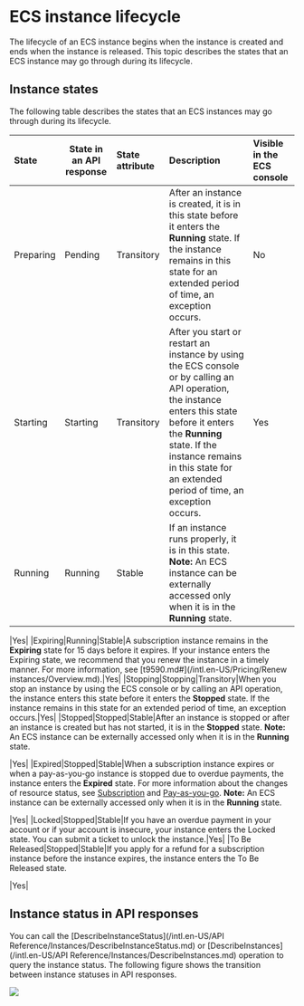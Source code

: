 # ECS instance lifecycle

The lifecycle of an ECS instance begins when the instance is created and ends when the instance is released. This topic describes the states that an ECS instance may go through during its lifecycle.

## Instance states

The following table describes the states that an ECS instances may go through during its lifecycle.

|State|State in an API response|State attribute|Description|Visible in the ECS console|
|:----|------------------------|:--------------|:----------|:-------------------------|
|Preparing|Pending|Transitory|After an instance is created, it is in this state before it enters the **Running** state. If the instance remains in this state for an extended period of time, an exception occurs.|No|
|Starting|Starting|Transitory|After you start or restart an instance by using the ECS console or by calling an API operation, the instance enters this state before it enters the **Running** state. If the instance remains in this state for an extended period of time, an exception occurs.|Yes|
|Running|Running|Stable|If an instance runs properly, it is in this state. **Note:** An ECS instance can be externally accessed only when it is in the **Running** state.

|Yes|
|Expiring|Running|Stable|A subscription instance remains in the **Expiring** state for 15 days before it expires. If your instance enters the Expiring state, we recommend that you renew the instance in a timely manner. For more information, see [t9590.md\#](/intl.en-US/Pricing/Renew instances/Overview.md).|Yes|
|Stopping|Stopping|Transitory|When you stop an instance by using the ECS console or by calling an API operation, the instance enters this state before it enters the **Stopped** state. If the instance remains in this state for an extended period of time, an exception occurs.|Yes|
|Stopped|Stopped|Stable|After an instance is stopped or after an instance is created but has not started, it is in the **Stopped** state. **Note:** An ECS instance can be externally accessed only when it is in the **Running** state.

|Yes|
|Expired|Stopped|Stable|When a subscription instance expires or when a pay-as-you-go instance is stopped due to overdue payments, the instance enters the **Expired** state. For more information about the changes of resource status, see [Subscription](/intl.en-US/Pricing/Subscription.md) and [Pay-as-you-go](/intl.en-US/Pricing/Pay-as-you-go.md). **Note:** An ECS instance can be externally accessed only when it is in the **Running** state.

|Yes|
|Locked|Stopped|Stable|If you have an overdue payment in your account or if your account is insecure, your instance enters the Locked state. You can submit a ticket to unlock the instance.|Yes|
|To Be Released|Stopped|Stable|If you apply for a refund for a subscription instance before the instance expires, the instance enters the To Be Released state.

|Yes|

## Instance status in API responses

You can call the [DescribeInstanceStatus](/intl.en-US/API Reference/Instances/DescribeInstanceStatus.md) or [DescribeInstances](/intl.en-US/API Reference/Instances/DescribeInstances.md) operation to query the instance status. The following figure shows the transition between instance statuses in API responses.

![](https://static-aliyun-doc.oss-cn-hangzhou.aliyuncs.com/assets/img/en-US/4103993851/p5105.png)

